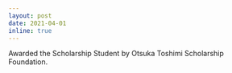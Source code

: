 ```yaml
---
layout: post
date: 2021-04-01
inline: true
---
```


Awarded the Scholarship Student by Otsuka Toshimi Scholarship Foundation.
